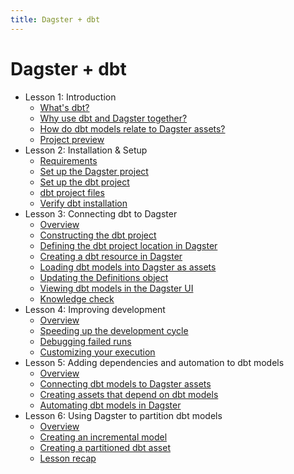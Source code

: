```yaml
---
title: Dagster + dbt
---
```


# Dagster + dbt

- Lesson 1: Introduction
  - [What's dbt?](/dagster-dbt/lesson-1/1-whats-dbt)
  - [Why use dbt and Dagster together?](/dagster-dbt/lesson-1/2-why-use-dbt-and-dagster-together)
  - [How do dbt models relate to Dagster assets?](/dagster-dbt/lesson-1/3-how-do-dbt-models-relate-to-dagster-assets)
  - [Project preview](/dagster-dbt/lesson-1/4-project-preview)
- Lesson 2: Installation & Setup
  - [Requirements](/dagster-dbt/lesson-2/1-requirements)
  - [Set up the Dagster project](/dagster-dbt/lesson-2/2-set-up-the-dagster-project)
  - [Set up the dbt project](/dagster-dbt/lesson-2/3-set-up-the-dbt-project)
  - [dbt project files](/dagster-dbt/lesson-2/4-dbt-project-files)
  - [Verify dbt installation](/dagster-dbt/lesson-2/5-verify-dbt-installation)
- Lesson 3: Connecting dbt to Dagster
  - [Overview](/dagster-dbt/lesson-3/1-overview)
  - [Constructing the dbt project](/dagster-dbt/lesson-3/2-constructing-the-dbt-project)
  - [Defining the dbt project location in Dagster](/dagster-dbt/lesson-3/3-defining-the-dbt-project-location-in-dagster)
  - [Creating a dbt resource in Dagster](/dagster-dbt/lesson-3/4-creating-a-dbt-resource-in-dagster)
  - [Loading dbt models into Dagster as assets](/dagster-dbt/lesson-3/5-loading-dbt-models-into-dagster-as-assets)
  - [Updating the Definitions object](/dagster-dbt/lesson-3/6-updating-the-definitions-object)
  - [Viewing dbt models in the Dagster UI](/dagster-dbt/lesson-3/7-viewing-dbt-models-in-the-dagster-ui)
  - [Knowledge check](/dagster-dbt/lesson-3/knowledge-check)
- Lesson 4: Improving development
  - [Overview](/dagster-dbt/lesson-4/1-overview)
  - [Speeding up the development cycle](/dagster-dbt/lesson-4/2-speeding-up-the-development-cycle)
  - [Debugging failed runs](/dagster-dbt/lesson-4/3-debugging-failed-runs)
  - [Customizing your execution](/dagster-dbt/lesson-4/4-customizing-your-execution)
- Lesson 5: Adding dependencies and automation to dbt models
  - [Overview](/dagster-dbt/lesson-5/1-overview)
  - [Connecting dbt models to Dagster assets](/dagster-dbt/lesson-5/2-connecting-dbt-models-to-dagster-assets)
  - [Creating assets that depend on dbt models](/dagster-dbt/lesson-5/3-creating-assets-that-depend-on-dbt-models)
  - [Automating dbt models in Dagster](/dagster-dbt/lesson-5/4-automating-dbt-models-in-dagster)
- Lesson 6: Using Dagster to partition dbt models
  - [Overview](/dagster-dbt/lesson-6/1-overview)
  - [Creating an incremental model](/dagster-dbt/lesson-6/2-creating-a-simple-incremental-model)
  - [Creating a partitioned dbt asset](/dagster-dbt/lesson-6/3-creating-a-partitioned-dbt-asset)
  - [Lesson recap](/dagster-dbt/lesson-6/4-lesson-recap)